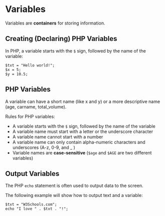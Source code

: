 # Variables
Variables are **containers** for storing information.

## Creating (Declaring) PHP Variables
In PHP, a variable starts with the `$` sign, followed by the name of the variable:
```
$txt = "Hello world!";
$x = 5;
$y = 10.5;
```

## PHP Variables
A variable can have a short name (like x and y) or a more descriptive name (age, carname, total_volume).

Rules for PHP variables:

- A variable starts with the `$` sign, followed by the name of the variable
- A variable name must start with a letter or the underscore character
- A variable name cannot start with a number
- A variable name can only contain alpha-numeric characters and underscores (A-z, 0-9, and _ )
- Variable names are **case-sensitive** (`$age` and `$AGE` are two different variables)

## Output Variables

The PHP `echo` statement is often used to output data to the screen.

The following example will show how to output text and a variable:

```
$txt = "W3Schools.com";
echo "I love " . $txt . "!";
```

